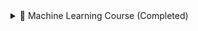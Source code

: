 <details>
  <summary>🚀 Machine Learning Course (Completed)</summary>

Welcome to my Machine Learning course! This project showcases the culmination of my self-learning journey and exploration in the exciting field of Machine Learning. Throughout this course, I have acquired in-depth knowledge of complex theories, algorithms, and coding libraries, and I'm thrilled to share my accomplishments with you. 🌟

<details>
  <summary>📚 Course Description</summary>

Interested in the field of Machine Learning? Then this course was tailor-made for you! It was designed by a Data Scientist and a Machine Learning expert, providing a simplified learning process that empowered me to grasp the concepts effectively. With over 900,000 students worldwide trusting this course, I joined a thriving community of learners. 🌍

</details>

<details>
  <summary>🧠 What I've Learned</summary>

By engaging with this course, I have:
- 🎯 Mastered Machine Learning using Python & R, two of the most popular programming languages in the field.
- 🤔 Developed a strong intuition for a wide range of Machine Learning models.
- 🔍 Made accurate predictions and performed powerful analysis on my data.
- 💪 Created robust Machine Learning models that provide valuable insights to businesses.
- 🚀 Gained the ability to apply Machine Learning techniques for personal projects.
- 🌐 Explored specific topics such as Reinforcement Learning, Natural Language Processing (NLP), and Deep Learning.
- 📊 Learned advanced techniques like Dimensionality Reduction to effectively handle complex datasets.
- 🎯 Understood how to select the most appropriate Machine Learning model for different types of problems.
- 🛠️ Built a diverse set of powerful Machine Learning models and learned how to combine them to solve any problem effectively.

</details>

<details>
  <summary>📖 Course Structure</summary>

This course was structured to be flexible, allowing me to choose my own learning path. It was divided into ten parts, each focusing on a specific aspect of Machine Learning:

- Part 1 - Data Preprocessing
- Part 2 - Regression: Simple Linear Regression, Multiple Linear Regression, Polynomial Regression, SVR, Decision Tree Regression, Random Forest Regression
- Part 3 - Classification: Logistic Regression, K-NN, SVM, Kernel SVM, Naive Bayes, Decision Tree Classification, Random Forest Classification
- Part 4 - Clustering: K-Means, Hierarchical Clustering
- Part 5 - Association Rule Learning: Apriori, Eclat
- Part 6 - Reinforcement Learning: Upper Confidence Bound, Thompson Sampling
- Part 7 - Natural Language Processing: Bag-of-words model and algorithms for NLP
- Part 8 - Deep Learning: Artificial Neural Networks, Convolutional Neural Networks
- Part 9 - Dimensionality Reduction: PCA, LDA, Kernel PCA
- Part 10 - Model Selection & Boosting: k-fold Cross Validation, Parameter Tuning, Grid Search, XGBoost

Each section within each part was independent, allowing me to focus on specific topics that aligned with my interests and goals. Whether following the course sequentially or diving into specific sections, I was able to tailor my learning experience.

</details>

<details>
  <summary>💻 Practical Approach and Hands-on Practice</summary>

To ensure an engaging learning experience, this course included practical exercises based on real-life case studies. By working on these exercises, I not only gained theoretical knowledge but also acquired valuable hands-on experience in building my own Machine Learning models. 💡

As a bonus, I provided both Python and R code templates for download. These

 templates can be used in personal projects, saving time and effort in implementing various Machine Learning algorithms. 📝

</details>

<details>
  <summary>🎯 Who Can Benefit from This Course?</summary>

This course is suitable for:
- Anyone interested in Machine Learning, regardless of their background or prior knowledge.
- Students with at least a high school level of mathematics who are eager to start their Machine Learning journey.
- Intermediate-level individuals familiar with basic Machine Learning algorithms (e.g., linear regression, logistic regression) but wanting to explore and deepen their understanding of the field.
- Individuals who are not highly proficient in coding but are keen on applying Machine Learning techniques to analyze datasets effectively.
- College students aspiring to pursue a career in Data Science.
- Data analysts aiming to enhance their skills and expand their expertise in Machine Learning.
- Professionals seeking a career transition into the exciting role of a Data Scientist.
- Individuals who want to leverage powerful Machine Learning tools to create added value for their business. 💼

</details>

Join me in celebrating my achievements! 🎉 Throughout this project, I have showcased my dedication to self-learning and my passion for exploring the possibilities of Machine Learning. So let's reflect on the incredible progress made and the valuable skills acquired. 🌟

</details>
